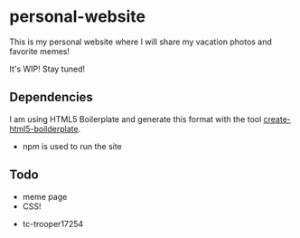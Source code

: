 # personal-website

This is my personal website where I will share my vacation photos and favorite memes!

It's WIP! Stay tuned!

## Dependencies
I am using HTML5 Boilerplate and generate this format with the tool [create-html5-boilderplate](https://github.com/h5bp/create-html5-boilerplate).
* npm is used to run the site

## Todo
* meme page
* CSS!

- tc-trooper17254


